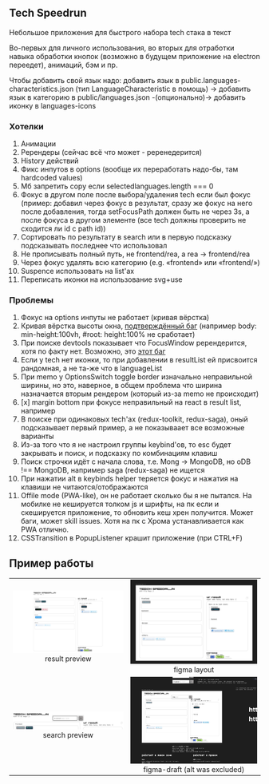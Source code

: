 ## Tech Speedrun

Небольшое приложения для быстрого набора tech стака в текст

Во-первых для личного использования, во вторых для отработки навыка обработки кнопок (возможно в будущем приложение на electron переедет), анимаций, бэм и пр.

Чтобы добавить свой язык надо: добавить язык в public.languages-characteristics.json (тип LanguageCharacteristic в помощь) -> добавить язык в категорию в public/languages.json -(опционально)-> добавить иконку в languages-icons

### Хотелки

1. Анимации
2. Ререндеры (сейчас всё что может - реренедерится)
3. History действий
4. Фикс инпутов в options (вообще их переработать надо-бы, там hardcoded values)
5. Мб запретить copy если selectedlanguages.length === 0
6. Фокус в другом поле после выбора/удаления tech если был фокус (пример: добавил через фокус в результат, сразу же фокус на него после добавления, тогда setFocusPath должен быть не через 3s, а после фокуса в другом элементе (все tech должны проверить не сходится ли id с path id))
7. Сортировать по результату в search или в первую подсказку подсказывать последнее что использовал
8. Не прописывать полный путь, не frontend/rea, а rea -> frontend/rea
9. Через фокус удалять всю категорию (e.g. «frontend» или «frontend/»)
10. Suspence использовать на list'ах
11. Переписать иконки на использование svg+use

### Проблемы

1. Фокус на options инпуты не работает (кривая вёрстка)
2. Кривая вёрстка высоты окна, [подтверждённый баг](https://stackoverflow.com/a/8468131/14889638) (например body: min-height:100vh, #root: height:100% не сработает)
3. При поиске devtools показывает что FocusWindow ререндерится, хотя по факту нет. Возможно, это [этот баг](https://github.com/facebook/react/issues/19778)
4. Если у tech нет иконки, то при добавлении в resultList ей присвоится рандомная, а не та-же что в languageList
5. При memo у OptionsSwitch toggle border изначально неправильной ширины, но это, наверное, в общем проблема что ширина назначается вторым рендером (который из-за memo не происходит)
6. [x] margin bottom при фокусе неправильный на react в result list, например
7. В поиске при одинаковых tech'ах (redux-toolkit, redux-saga), оный подсказывает первый пример, а не показываает все возможные варианты
8. Из-за того что я не настроил группы keybind'ов, то esc будет закрывать и поиск, и подсказку по комбинациям клавиш
9. Поиск строчки идёт с начала слова, т.е. Mong -> MongoDB, но oDB !== MongoDB, например saga (redux-saga) не ищется
10. При нажатии alt в keybinds helper теряется фокус и нажатия на клавиши не читаются/отображаются
11. Offile mode (PWA-like), он не работает сколько бы я не пытался. На мобилке не кешируется толком js и шрифты, на пк если и скешируется приложение, то обновить кеш хрен получится. Может баги, может skill issues. Хотя на пк с Хрома устанавливается как PWA отлично.
12. CSSTransition в PopupListener крашит приложение (при CTRL+F)

## Пример работы

|  |  |
| :-: | :-: |
| <img width="800" alt="result preview" src="./.git.content/tech-preview.png"> result preview | <img width="800" alt="figma layout" src="./.git.content/figma-layout.png"> figma layout |
| <img width="800" alt="search preview" src="./.git.content/search-preview.png"> search preview | <img width="800" alt="figma draft" src="./.git.content/figma-draft.png"> figma-draft (alt was excluded) |

